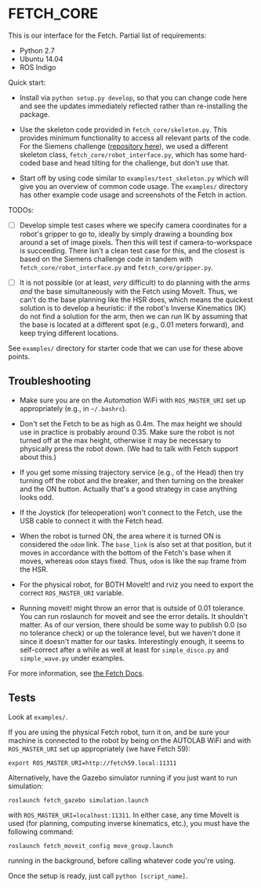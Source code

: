 # FETCH_CORE

This is our interface for the Fetch.  Partial list of requirements:

- Python 2.7
- Ubuntu 14.04
- ROS Indigo

Quick start:

- Install via `python setup.py develop`, so that you can change
  code here and see the updates immediately reflected rather than
  re-installing the package.

- Use the skeleton code provided in `fetch_core/skeleton.py`. This provides
  minimum functionality to access all relevant parts of the code. For the
  Siemens challenge ([repository here][1]), we used a different skeleton class,
  `fetch_core/robot_interface.py`, which has some hard-coded base and head
  tilting for the challenge, but don't use that. 

- Start off by using code similar to `examples/test_skeleton.py` which will give
  you an overview of common code usage. The `examples/` directory has other
  example code usage and screenshots of the Fetch in action.

TODOs:

- [ ] Develop simple test cases where we specify camera coordinates for a robot's
  gripper to go to, ideally by simply drawing a bounding box around a set of
  image pixels.  Then this will test if camera-to-workspace is succeeding. There
  isn't a clean test case for this, and the closest is based on the Siemens
  challenge code in tandem with `fetch_core/robot_interface.py` and
  `fetch_core/gripper.py`.

- [ ] It is not possible (or at least, *very* difficult) to do planning with the
  arms *and* the base simultaneously with the Fetch using MoveIt. Thus, we can't
  do the base planning like the HSR does, which means the quickest solution is
  to develop a heuristic: if the robot's Inverse Kinematics (IK) do not find a
  solution for the arm, then we can run IK by assuming that the base is located
  at a different spot (e.g., 0.01 meters forward), and keep trying different
  locations.

See `examples/` directory for starter code that we can use for these above
points.

## Troubleshooting

- Make sure you are on the *Automation* WiFi with `ROS_MASTER_URI` set up
  appropriately (e.g., in `~/.bashrc`).

- Don't set the Fetch to be as high as 0.4m. The max height we should use in
  practice is probably around 0.35. Make sure the robot is not turned off at the
  max height, otherwise it may be necessary to physically press the robot down.
  (We had to talk with Fetch support about this.)

- If you get some missing trajectory service (e.g., of the Head) then try
  turning off the robot and the breaker, and then turning on the breaker and the
  ON button. Actually that's a good strategy in case anything looks odd.

- If the Joystick (for teleoperation) won't connect to the Fetch, use the USB
  cable to connect it with the Fetch head.

- When the robot is turned ON, the area where it is turned ON is considered the
  `odom` link. The `base_link` is also set at that position, but it moves in
  accordance with the bottom of the Fetch's base when it moves, whereas `odom`
  stays fixed. Thus, `odom` is like the `map` frame from the HSR.

- For the physical robot, for BOTH MoveIt! and rviz you need to export the
  correct `ROS_MASTER_URI` variable.

- Running moveit! might throw an error that is outside of 0.01 tolerance. You can run roslaunch for moveit and see the error details. It shouldn't matter. As of our version, there should be some way to publish 0.0 (so no tolerance check) or up the tolerance level, but we haven't done it since it doesn't matter for our tasks. Interestingly enough, it seems to self-correct after a while as well at least for `simple_disco.py` and `simple_wave.py` under examples.

For more information, see [the Fetch Docs][2].

## Tests

Look at `examples/`.

If you are using the physical Fetch robot, turn it on, and be sure your machine
is connected to the robot by being on the AUTOLAB WiFi and with `ROS_MASTER_URI`
set up appropriately (we have Fetch 59):

```
export ROS_MASTER_URI=http://fetch59.local:11311
```

Alternatively, have the Gazebo simulator running if you just want to run
simulation:

```
roslaunch fetch_gazebo simulation.launch
```

with `ROS_MASTER_URI=localhost:11311`. In either case, any time MoveIt is used
(for planning, computing inverse kinematics, etc.), you must have the following
command:

```
roslaunch fetch_moveit_config move_group.launch
```

running in the background, before calling whatever code you're using.

Once the setup is ready, just call `python [script_name]`.


[1]:https://github.com/BerkeleyAutomation/siemens_challenge
[2]:http://docs.fetchrobotics.com/index.html

